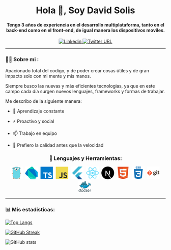 <div id="header" align="center">
    <h1 align="center">Hola 👋, Soy David Solis</h1>
    <h4 align="center">Tengo 3 años de experiencia en el desarrollo multiplataforma, tanto en el back-end como en el front-end, de igual manera los dispositivos moviles.</h4>
</div>


<div id="badges" align="center">
    <a href="https://www.linkedin.com/in/davidsolisdev" target="_blank">
        <img alt="Linkedin" src="https://img.shields.io/twitter/url?color=blue&label=Linkedin&logo=Linkedin&logoColor=blue&style=for-the-    badge&url=https%3A%2F%2Fwww.linkedin.com%2Fin%2Fdavidsolisdev">
    </a>
    <a href="https://davidsolis.dev" target="_blank">
        <img alt="Twitter URL" src="https://img.shields.io/twitter/url?color=blue&label=Portafolio&logoColor=blue&style=flat-square&url=https%3A%2F%2Fdavidsolis.dev">
    </a>
</div>

---

### 👨‍💻 Sobre mi :

Apacionado total del codigo, y de poder crear cosas útiles y de gran impacto solo con mi mente y mis manos.

Siempre busco las nuevas y más eficientes tecnologias, ya que en este campo cada día surgen nuevos lenguajes, frameworks y formas de trabajar.

Me describo de la siguiente manera:

- 📝 Aprendizaje constante

- ⚡ Proactivo y social

- 📫 Trabajo en equipo

- 🌱 Prefiero la calidad antes que la velocidad


<div align="center">
    <h3>🔨 Lenguajes y Herramientas:</h3>
    <div>
        <img src="https://github.com/devicons/devicon/blob/master/icons/go/go-original.svg" title="Go" alt="Go" width="40" height="40"/>&nbsp;
        <img src="https://github.com/devicons/devicon/blob/master/icons/dart/dart-original.svg" title="Dart" alt="Dart" width="40" height="40"/>&nbsp;
        <img src="https://github.com/devicons/devicon/blob/master/icons/typescript/typescript-original.svg" title="Typescript" alt="Typescript" width="40" height="40"/>&nbsp;
        <img src="https://github.com/devicons/devicon/blob/master/icons/javascript/javascript-original.svg" title="JavaScript" alt="JavaScript" width="40" height="40"/>&nbsp;
        <img src="https://github.com/devicons/devicon/blob/master/icons/flutter/flutter-original.svg" title="Flutter" alt="Flutter" width="40" height="40"/>&nbsp;
        <img src="https://github.com/devicons/devicon/blob/master/icons/react/react-original.svg" title="React" alt="React" width="40" height="40"/>&nbsp;
        <img src="https://github.com/devicons/devicon/blob/master/icons/nextjs/nextjs-original.svg" title="Nextjs" alt="Nextjs" width="40" height="40"/>&nbsp;
        <img src="https://github.com/devicons/devicon/blob/master/icons/html5/html5-original.svg" title="HTML5" alt="HTML" width="40" height="40"/>&nbsp;
        <img src="https://github.com/devicons/devicon/blob/master/icons/css3/css3-plain-wordmark.svg"  title="CSS3" alt="CSS" width="40" height="40"/>&nbsp;
        <img src="https://github.com/devicons/devicon/blob/master/icons/git/git-original-wordmark.svg" title="Git" alt="Git" width="40" height="40"/>&nbsp;
        <img src="https://github.com/devicons/devicon/blob/master/icons/docker/docker-original-wordmark.svg" title="Docker" alt="Docker" width="40" height="40"/>&nbsp;
      </div>
</div>

---

### 📊 Mis estadisticas:

[![Top Langs](https://github-readme-stats.vercel.app/api/top-langs/?username=davidsolisdev&theme=tokyonight)](https://github.com/anuraghazra/github-readme-stats)

[![GitHub Streak](http://github-readme-streak-stats.herokuapp.com?user=davidsolisdev&theme=onedark)](https://git.io/streak-stats)

![GitHub stats](https://github-readme-stats.vercel.app/api?username=davidsolisdev&show_icons=true&theme=radical)
